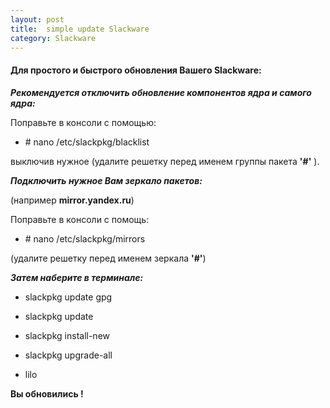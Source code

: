 ```yaml
---
layout: post
title:  simple update Slackware
category: Slackware
---
```


#### Для простого и быстрого обновления Вашего Slackware:

***Рекомендуется отключить обновление компонентов ядра и самого ядра:***

 Поправьте в консоли с помощью:

- \# nano /etc/slackpkg/blacklist 

выключив нужное (удалите решетку перед 
 именем группы пакета **'#'** ).

***Подключить нужное Вам зеркало пакетов:***

(например **mirror.yandex.ru**) 

Поправьте в консоли с помощь:

- \# nano /etc/slackpkg/mirrors

(удалите решетку перед именем зеркала **'#'**)

***Затем наберите в терминале:***

- slackpkg update gpg

- slackpkg update

- slackpkg install-new

- slackpkg upgrade-all

- lilo 

**Вы обновились !**